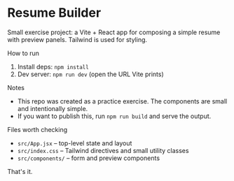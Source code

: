 # Resume Builder

Small exercise project: a Vite + React app for composing a simple resume with preview panels. Tailwind is used for styling.

How to run

1. Install deps: `npm install`
2. Dev server: `npm run dev` (open the URL Vite prints)

Notes

- This repo was created as a practice exercise. The components are small and intentionally simple.
- If you want to publish this, run `npm run build` and serve the output.

Files worth checking

- `src/App.jsx` – top-level state and layout
- `src/index.css` – Tailwind directives and small utility classes
- `src/components/` – form and preview components

That's it.
